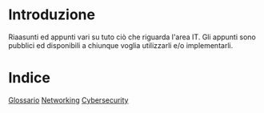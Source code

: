 # Introduzione
Riaasunti ed appunti vari su tuto ciò che riguarda l'area IT. Gli appunti sono pubblici ed disponibili a chiunque voglia utilizzarli e/o implementarli.

# Indice
[Glossario](./Glossario.md)
[Networking](./Networking.md)
[Cybersecurity](./Cybersecurity.md)
